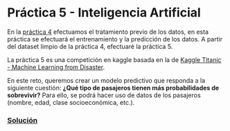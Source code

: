 # Práctica 5 - Inteligencia Artificial
En la [práctica 4](https://github.com/Luisruimor/practica4_IA) efectuamos el tratamiento previo de los datos, en esta práctica se efectuará el entrenamiento y la predicción de los datos. A partir del dataset limpio de la práctica 4, efectuaré la práctica 5.

La práctica 5 es una competición en kaggle basada en la de [Kaggle Titanic - Machine Learning from Disaster](https://www.kaggle.com/competitions/titanic).

En este reto, queremos crear un modelo predictivo que responda a la siguiente cuestión: **¿Qué tipo de pasajeros tienen más probabilidades de sobrevivir?** Para ello, se podrá hacer uso de datos de los pasajeros (nombre, edad, clase socioeconómica, etc.).

### [**Solución**](main.ipynb)